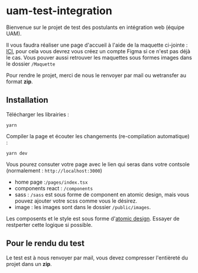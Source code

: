 # uam-test-integration
Bienvenue sur le projet de test des postulants en intégration web (équipe UAM).

Il vous faudra réaliser une page d'accueil à l'aide de la maquette ci-jointe : [ICI](https://www.figma.com/file/LmSsJRh9ahz9HrX2JHftrO/St-gervais-Test?node-id=1204%3A5575&mode=dev), pour cela vous devrez vous créez un compte Figma si ce n'est pas déjà le cas.
Vous pouver aussi retrouver les maquettes sous formes images dans le dossier `/Maquette`

Pour rendre le projet, merci de nous le renvoyer par mail ou wetransfer au format **zip**.

## Installation

Télécharger les librairies :

    yarn

Compiler la page et écouter les changements (re-compilation automatique) :

    yarn dev

Vous pourez consuter votre page avec le lien qui seras dans votre contsole (normalement : `http://localhost:3000`)


* home page :`/pages/index.tsx`
* components react : `/components`
* sass : `/sass` est sous forme de component en atomic design, mais vous pouvez ajouter votre scss comme vous le désirez.
* image : les images sont dans le dossier `/public/images`.

Les composents et le style est sous forme d'[atomic design](https://bradfrost.com/blog/post/atomic-web-design/). Essayer de restperter cette logique si possible.

## Pour le rendu du test

Le test est à nous renvoyer par mail, vous devez compresser l'entièreté du projet dans un **zip**.
